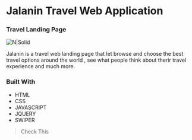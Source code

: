 # Jalanin Travel Web Application
### Travel Landing Page

![N|Solid](https://i.ibb.co/DDPDBY2/jalanin-Travel-Web.png)



Jalanin is a travel web landing page that let browse and choose
the best travel options around the world , see what people think
about therir travel experience and much more.

### Built With
- HTML
- CSS
- JAVASCRIPT
- JQUERY
- SWIPER



> Check This
